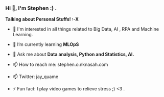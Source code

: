 ### Hi 👋, I'm Stephen :) .


**Talking about Personal Stuffs! :-X**


- 🔭 I'm interested in all things related to Big Data, AI , RPA and Machine Learning.

- 🌱 I’m currently learning **MLOpS**

- 💬 Ask me about **Data analysis, Python and Statistics, AI.**

- 📫 How to reach me: stephen.o.nknasah.com

- 📫 Twitter: jay_quame

- ⚡ Fun fact: I play video games to relieve stress ;) <3 .
</br>

<br></br>

